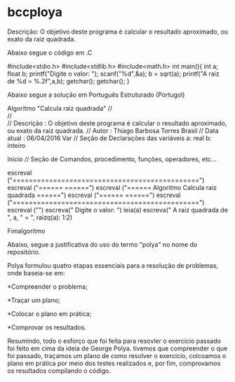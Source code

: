 # bccploya


Descrição: O objetivo deste programa é calcular o resultado aproximado, ou exato da raiz quadrada.


Abaixo segue o código em .C

#include<stdio.h>
#include<stdlib.h>
#include<math.h>
int main(){
   int a;
   float b;
   printf("Digite o valor: ");
   scanf("%d",&a);
   b = sqrt(a);
   printf("A raiz de %d = %.2f",a,b);
   getchar();
  getchar();
}



Abaixo segue a solução em Português Estruturado (Portugol)

Algoritmo "Calcula raiz quadrada"
//  
//  
// Descrição   : O objetivo deste programa é calcular o resultado aproximado, ou exato da raiz quadrada.
// Autor    : Thiago Barbosa Torres Brasil
// Data atual  : 06/04/2016
Var
// Seção de Declarações das variáveis 
   a: real
   b: inteiro

Inicio
// Seção de Comandos, procedimento, funções, operadores, etc... 

   escreval ("==============================================")
   escreval ("======                                  ======")
   escreval ("======  Algoritmo Calcula raiz quadrada ======")
   escreval ("======                                  ======")
   escreval ("==============================================")
   escreval ("")
   escreva("         Digite o valor: ")
   leia(a)
   escreva("         A raiz quadrada de ", a, " = ", raizq(a): 1:2)

Fimalgoritmo



Abaixo, segue a justificativa do uso do termo "polya" no nome do repositório.

Polya formulou quatro etapas essenciais para a resolução de problemas, onde baseia-se em: 

*Compreender o problema;

*Traçar um plano;

*Colocar o plano em prática;

*Comprovar os resultados.

Resumindo, todo o esforço que foi feita para resovler o exercício passado foi feito em cima da ideia de George Polya.
tivemos que compreender o que foi passado, traçamos um plano de como resolver o exercício, colcoamos o plano em prática por meio dos testes realizados e, por fim, comprovamos os resultados compilando o código.

